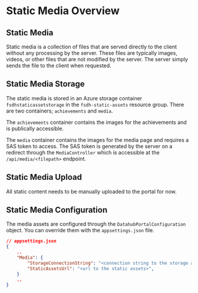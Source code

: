 # Static Media Overview

## Static Media

Static media is a collection of files that are served directly to the client without any processing by the server.  These files are typically images, videos, or other files that are not modified by the server.  The server simply sends the file to the client when requested.


## Static Media Storage

The static media is stored in an Azure storage container `fsdhstaticassetstorage` in the `fsdh-static-assets` resource group. There are two containers; `achievements` and `media`.

The `achievements` container contains the images for the achievements and is publically accessible.

The `media` container contains the images for the media page and requires a SAS token to access.  The SAS token is generated by the server on a redirect through the `MediaController` which is accessible at the `/api/media/<filepath>` endpoint.

## Static Media Upload

All static content needs to be manually uploaded to the portal for now.

## Static Media Configuration

The media assets are configured through the `DatahubPortalConfiguration` object. You can override them with the `appsettings.json` file.

```json
// appsettings.json
{
    ..
    "Media": {
        "StorageConnectionString": "<connection string to the storage account>",
        "StaticAssetsUrl": "<url to the static assets>",
    }
    ..
}